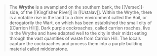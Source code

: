 > The **Wrythe** is a swampland on the southern bank, the [[Versex]]-side, of the [[Kingfisher River]] in [[Ustalav]]. Within the Wrythe, there is a notable rise in the land to a drier environment called the Boil, or derogatorily the Wart, on which has been established the small city of [[Carrion Hill]].
> Dark purple cockroaches, called carrion roaches, live in the Wrythe and have adapted well to the city in their midst eating through the vast quantities of waste from Carrion Hill. The locals capture the cockroaches and process them into a purple building material called middenstone.








